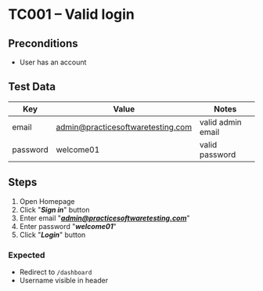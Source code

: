 # TC001 – Valid login


## Preconditions
- User has an account

## Test Data 
| Key          | Value                                | Notes             |
|--------------|--------------------------------------|-------------------|
| email        | admin@practicesoftwaretesting.com    | valid admin email |
| password     | welcome01                            | valid password    |

## Steps
1. Open Homepage
2. Click "***Sign in***" button
3. Enter email "***admin@practicesoftwaretesting.com***"
4. Enter password "***welcome01***"
5. Click "***Login***" button

### Expected
- Redirect to `/dashboard`
- Username visible in header
